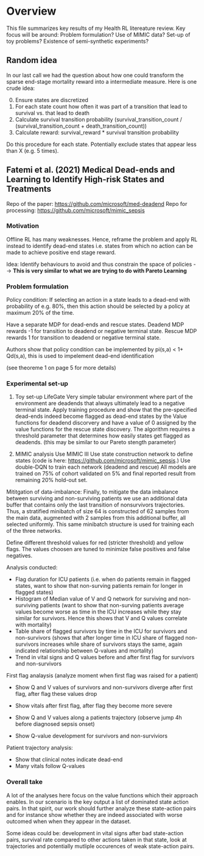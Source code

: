 # Overview
This file summarizes key results of my Health RL litereature review. Key focus will be around: Problem formulation? Use of MIMIC data? Set-up of toy problems? Existence of semi-synthetic experiments?

## Random idea

In our last call we had the question about how one could transform the sparse end-stage mortality reward into a intermediate measure. Here is one crude idea:

0. Ensure states are discretized
1. For each state count how often it was part of a transition that lead to survival vs. that lead to death
2. Calculate survival transition probability (survival_transition_count / (survival_transition_count + death_transition_count))
3. Calculate reward: survival_reward * survival transition probability

Do this procedure for each state. Potentially exclude states that appear less than X (e.g. 5 times).

## Fatemi et al. (2021) Medical Dead-ends and Learning to Identify High-risk States and Treatments
Repo of the paper: https://github.com/microsoft/med-deadend
Repo for processing: https://github.com/microsoft/mimic_sepsis

### Motivation

Offline RL has many weaknesses. Hence, reframe the problem and apply RL instead to identify dead-end states i.e. states from which no action can be made to achieve positive end stage reward. 

Idea: Identify behaviours to avoid and thus constrain the space of policies --> **This is very similar to what we are trying to do with Pareto Learning**

### Problem formulation

Policy condition: If selecting an action in a state leads to a dead-end with probability of e.g. 80%, then this action should be selected by a policy at maximum 20% of the time.

Have a separate MDP for dead-ends and rescue states. Deadend MDP rewards -1 for transition to deadend or negative terminal state.
Rescue MDP rewards 1 for transition to deadend or negative terminal state.

Authors show that policy condition can be implemented by pi(s,a) < 1+ Qd(s,a), this is used to impelement dead-end identification

(see theoreme 1 on page 5 for more details)

### Experimental set-up

1. Toy set-up LifeGate
Very simple tabular environment where part of the environment are deadends that always ultimately lead to a negative terminal state. Apply training procedure and show that the pre-specified dead-ends indeed become flagged as dead-end states by the Value functions for deadend discorvery and have a value of 0 assigned by the value functions for the rescue state discovery. The algorithm requires a threshold parameter that determines how easily states get flagged as deadends. (this may be similar to our Pareto stength parameter)

2. MIMIC analysis
Use MIMIC III
Use state construction network to define states (code is here: https://github.com/microsoft/mimic_sepsis.)
Use double-DQN to train each network (deadend and rescue)
All models are trained on 75% of cohort validated on 5% and final reported result from remaining 20% hold-out set.

Mititgation of data-imbalance:
Finally, to mitigate the data imbalance between surviving and non-surviving patients we use an additional data buffer that contains only the last transition of nonsurvivors trajectories. Thus, a stratified minibatch of size 64 is constructed of 62 samples from the main data, augmented with 2 samples from this additional buffer, all selected uniformly. This same minibatch structure is used for training each of the three networks.

Define different threshold values for red (stricter threshold) and yellow flags. The values choosen are tuned to minimize false positives and false negatives. 

Analysis conducted:
- Flag duration for ICU patients (i.e. when do patients remain in flagged states, want to show that non-surving patients remain for longer in flagged states)
- Histogram of Median value of V and Q network for surviving and non-surviving patients (want to show that non-surving patients average values become worse as time in the ICU increases while they stay similar for survivors. Hence this shows that V and Q values correlate with mortality)
- Table share of flagged survivors by time in the ICU for survivors and non-survivors (shows that after longer time in ICU share of flagged non-survivors increases while share of survivors stays the same, again indicated relationship between Q-values and mortality)
- Trend in vital signs and Q values before and after first flag for survivors and non-survivors

First flag analaysis (analyze moment when first flag was raised for a patient)
- Show Q and V values of survivors and non-survivors diverge after first flag, after flag these values drop
- Show vitals after first flag, after flag they become more severe
- Show Q and V values along a patients trajectory (observe jump 4h before diagnosed sepsis onset)

- Show Q-value development for survivors and non-surviviors

Patient trajectory analysis:
- Show that clinical notes indicate dead-end 
- Many vitals follow Q-values

### Overall take

A lot of the analyses here focus on the value functions which their approach enables. In our scenario is the key output a list of dominated state action pairs. In that spirit, our work should further analyze these state-action pairs and for instance show whether they are indeed associated with worse outcomed when when they appear in the dataset. 

Some ideas could be: development in vital signs after bad state-action pairs, survival rate compared to other actions taken in that state, look at trajectories and potentially mutliple occurences of weak state-action pairs. 